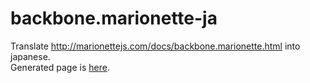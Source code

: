 backbone.marionette-ja
======================

Translate http://marionettejs.com/docs/backbone.marionette.html into japanese.  
Generated page is [here](http://leader22.github.io/backbone.marionette-ja/).
